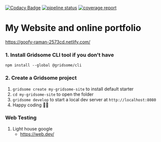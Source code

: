 [![Codacy Badge](https://api.codacy.com/project/badge/Grade/41409fa6a3a54057baa3b4bbbfb58894)](https://www.codacy.com/app/lTimeless/Website?utm_source=github.com&amp;utm_medium=referral&amp;utm_content=lTimeless/Website&amp;utm_campaign=Badge_Grade) [![pipeline status](https://gitlab.com/Imaximilian/portfolio/badges/master/pipeline.svg)](https://gitlab.com/Imaximilian/portfolio/commits/master) [![coverage report](https://gitlab.com/Imaximilian/portfolio/badges/master/coverage.svg)](https://gitlab.com/Imaximilian/portfolio/commits/master)

# My Website and online portfolio
https://goofy-raman-2573cd.netlify.com/

### 1. Install Gridsome CLI tool if you don't have

`npm install --global @gridsome/cli`

### 2. Create a Gridsome project

1. `gridsome create my-gridsome-site` to install default starter
2. `cd my-gridsome-site` to open the folder
3. `gridsome develop` to start a local dev server at `http://localhost:8080`
4. Happy coding 🎉🙌


### Web Testing

1. Light house google
    - https://web.dev/